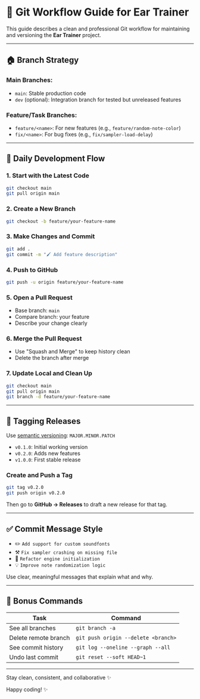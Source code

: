 # 📃 Git Workflow Guide for Ear Trainer

This guide describes a clean and professional Git workflow for maintaining and versioning the **Ear Trainer** project.

---

## 🏠 Branch Strategy

### Main Branches:

- `main`: Stable production code
- `dev` (optional): Integration branch for tested but unreleased features

### Feature/Task Branches:

- `feature/<name>`: For new features (e.g., `feature/random-note-color`)
- `fix/<name>`: For bug fixes (e.g., `fix/sampler-load-delay`)

---

## 🌟 Daily Development Flow

### 1. Start with the Latest Code

```bash
git checkout main
git pull origin main
```

### 2. Create a New Branch

```bash
git checkout -b feature/your-feature-name
```

### 3. Make Changes and Commit

```bash
git add .
git commit -m "🖌️ Add feature description"
```

### 4. Push to GitHub

```bash
git push -u origin feature/your-feature-name
```

### 5. Open a Pull Request

- Base branch: `main`
- Compare branch: your feature
- Describe your change clearly

### 6. Merge the Pull Request

- Use "Squash and Merge" to keep history clean
- Delete the branch after merge

### 7. Update Local and Clean Up

```bash
git checkout main
git pull origin main
git branch -d feature/your-feature-name
```

---

## 🔖 Tagging Releases

Use [semantic versioning](https://semver.org/): `MAJOR.MINOR.PATCH`

- `v0.1.0`: Initial working version
- `v0.2.0`: Adds new features
- `v1.0.0`: First stable release

### Create and Push a Tag

```bash
git tag v0.2.0
git push origin v0.2.0
```

Then go to **GitHub → Releases** to draft a new release for that tag.

---

## ✅ Commit Message Style

- ✏️ `Add support for custom soundfonts`
- ⚒️ `Fix sampler crashing on missing file`
- 🔄 `Refactor engine initialization`
- 💡 `Improve note randomization logic`

Use clear, meaningful messages that explain what and why.

---

## 🚀 Bonus Commands

| Task                 | Command                             |
| -------------------- | ----------------------------------- |
| See all branches     | `git branch -a`                     |
| Delete remote branch | `git push origin --delete <branch>` |
| See commit history   | `git log --oneline --graph --all`   |
| Undo last commit     | `git reset --soft HEAD~1`           |

---

Stay clean, consistent, and collaborative ✨

Happy coding! ✨

